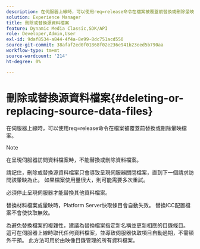 ```yaml
---
description: 在伺服器上線時，可以使用req=release命令在檔案被覆蓋前替換或刪除暈映檔案。
solution: Experience Manager
title: 刪除或替換源資料檔案
feature: Dynamic Media Classic,SDK/API
role: Developer,Admin,User
exl-id: 9daf8534-a844-4f4a-8e99-8dc751acd550
source-git-commit: 38afaf2ed0f01868f02e236e941b23eed5b790aa
workflow-type: tm+mt
source-wordcount: '214'
ht-degree: 0%

---
```


# 刪除或替換源資料檔案{#deleting-or-replacing-source-data-files}

在伺服器上線時，可以使用req=release命令在檔案被覆蓋前替換或刪除暈映檔案。

>[!NOTE]
>
>在呈現伺服器訪問資料檔案時，不能替換或刪除資料檔案。

請記住，刪除或替換源資料檔案只會導致呈現伺服器關閉檔案，直到下一個請求訪問該暈映為止。 如果檔案使用量很大，則可能需要多次重試。

必須停止呈現伺服器才能替換其他資料檔案。

替換材料檔案或暈映時，Platform Server快取條目會自動失效。 替換ICC配置檔案不會使快取無效。

為避免替換檔案的複雜性，建議為替換檔案指定新名稱並更新相應的目錄條目。 這可在伺服器上線時取代任何資料檔案，並導致伺服器快取項目自動過期，不需額外干預。 此方法可用於由映像目錄管理的所有資料檔案。

